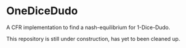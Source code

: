 # OneDiceDudo
A CFR implementation to find a nash-equilibrium for 1-Dice-Dudo.

This repository is still under construction, has yet to been cleaned up.
